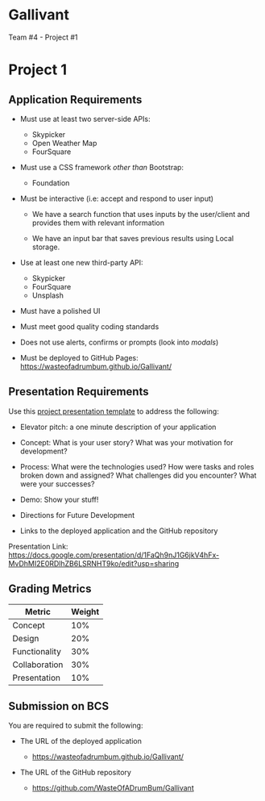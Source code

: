 # Gallivant

Team #4 - Project #1

# Project 1

## Application Requirements

- Must use at least two server-side APIs:

  - Skypicker
  - Open Weather Map
  - FourSquare

- Must use a CSS framework _other than_ Bootstrap:

  - Foundation

- Must be interactive (i.e: accept and respond to user input)

  - We have a search function that uses inputs by the user/client and provides them with relevant information

  - We have an input bar that saves previous results using Local storage.

- Use at least one new third-party API:

  - Skypicker
  - FourSquare
  - Unsplash

- Must have a polished UI

- Must meet good quality coding standards

- Does not use alerts, confirms or prompts (look into _modals_)

- Must be deployed to GitHub Pages: https://wasteofadrumbum.github.io/Gallivant/

## Presentation Requirements

Use this [project presentation template](https://docs.google.com/presentation/d/1_u8TKy5zW5UlrVQVnyDEZ0unGI2tjQPDEpA0FNuBKAw/edit?usp=sharing) to address the following:

- Elevator pitch: a one minute description of your application

- Concept: What is your user story? What was your motivation for development?

- Process: What were the technologies used? How were tasks and roles broken down and assigned? What challenges did you encounter? What were your successes?

- Demo: Show your stuff!

- Directions for Future Development

- Links to the deployed application and the GitHub repository

Presentation Link: https://docs.google.com/presentation/d/1FaQh9nJ1G6jkV4hFx-MvDhMI2E0RDlhZB6LSRNHT9ko/edit?usp=sharing

## Grading Metrics

| Metric        | Weight |
| ------------- | ------ |
| Concept       | 10%    |
| Design        | 20%    |
| Functionality | 30%    |
| Collaboration | 30%    |
| Presentation  | 10%    |

## Submission on BCS

You are required to submit the following:

- The URL of the deployed application

  - https://wasteofadrumbum.github.io/Gallivant/

- The URL of the GitHub repository

  - https://github.com/WasteOfADrumBum/Gallivant
